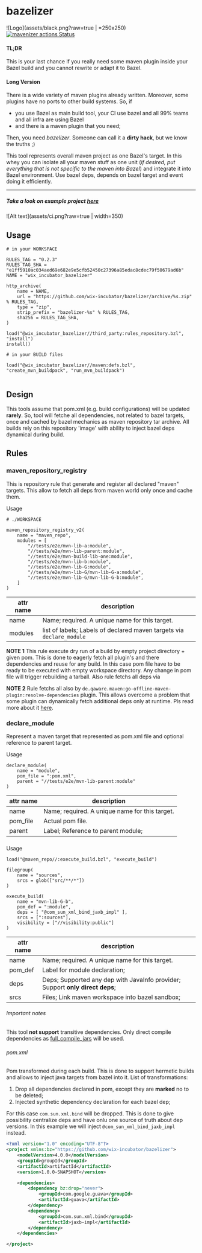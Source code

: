 # bazelizer
![Logo](assets/black.png?raw=true | =250x250)
[![mavenizer actions Status](https://github.com/wix-incubator/mavenizer/workflows/CI/badge.svg)](https://github.com/wix-incubator/mavenizer/actions)


#### TL;DR
This is your last chance if you really need some maven plugin inside your Bazel build and you cannot rewrite or adapt it to Bazel.
 
#### Long Version
 
There is a wide variety of maven plugins already written. Moreover, some plugins have no ports to other build systems. So, if 

- you use Bazel as main build tool, your CI use bazel and all 99% teams and all infra are using Bazel
- and there is a maven plugin that you need;

Then, you need *bazelizer*. 
Someone can call it a **dirty hack**, but we know the truths ;)

This tool represents overall maven project as one Bazel's target.
In this whey you can isolate all your maven stuff as one unit (_if desired, put everything that is not specific to the maven into Bazel_) and integrate it into  Bazel environment.
Use bazel deps, depends on bazel target and event doing it efficiently. 

***

##### Take a look on example project [here](tests/integration/README.md)


![Alt text](assets/ci.png?raw=true | width=350)


## Usage

```
# in your WORKSPACE

RULES_TAG = "0.2.3"
RULES_TAG_SHA = "e1ff5910ac034aed69e682e9e5cfb52450c27396a85edac8cdec79f50679ad6b"
NAME = "wix_incubator_bazelizer"

http_archive(
    name = NAME,
    url = "https://github.com/wix-incubator/bazelizer/archive/%s.zip" % RULES_TAG,
    type = "zip",
    strip_prefix = "bazelizer-%s" % RULES_TAG,
    sha256 = RULES_TAG_SHA,
)

load("@wix_incubator_bazelizer//third_party:rules_repository.bzl", "install")
install()

# in your BUILD files

load("@wix_incubator_bazelizer//maven:defs.bzl", "create_mvn_buildpack", "run_mvn_buildpack")


```


## Design

This tools assume that pom.xml (e.g. build configurations) will be updated **rarely**. 
So, tool will fetche all dependencies, not related to bazel targets, once and cached by bazel mechanics as 
maven repository tar archive. All builds rely on this repository 'image' with ability to inject bazel deps dynamical during build.

## Rules

### maven_repository_registry
 
This is repository rule that generate and register all declared "maven" targets. This allow to fetch all deps from maven world only once and cache them.
                                                           

Usage
```
# ./WORKSPACE

maven_repository_registry_v2(
    name = "maven_repo",
    modules = [
        "//tests/e2e/mvn-lib-a:module",
        "//tests/e2e/mvn-lib-parent:module",
        "//tests/e2e/mvn-build-lib-one:module",
        "//tests/e2e/mvn-lib-b:module",
        "//tests/e2e/mvn-lib-G:module",
        "//tests/e2e/mvn-lib-G/mvn-lib-G-a:module",
        "//tests/e2e/mvn-lib-G/mvn-lib-G-b:module",
    ]
)
```
  
| attr name  | description  |
|---|---|
| name  | Name; required. A unique name for this target.  |
| modules  | list of labels; Labels of declared maven targets via `declare_module`    |


**NOTE 1** This rule execute dry run of a build by empty project directory + given pom. 
This is done to eagerly fetch all plugin's and there dependencies and reuse for any build. In this case pom file have to be ready to be executed with empty workspace directory.
Any change in pom file will trigger rebuilding a tarball. 
Also rule fetchs all deps via 

**NOTE 2** Rule fetchs all also by `de.qaware.maven:go-offline-maven-plugin:resolve-dependencies` plugin. 
This allows overcome a problem that some plugin can dynamically fetch additional deps only at runtime. Pls read more about it [here](https://github.com/qaware/go-offline-maven-plugin).

### declare_module

Represent a maven target that represented as pom.xml file and optional reference to parent target. 

Usage

```
declare_module(
    name = "module",
    pom_file = ":pom.xml",
    parent = "//tests/e2e/mvn-lib-parent:module"
)
```

| attr name  | description  |
|---|---|
| name  | Name; required. A unique name for this target.  |
| pom_file  | Actual pom file.     |
| parent  | Label; Reference to parent module;    |

### 

Usage

```
load("@maven_repo//:execute_build.bzl", "execute_build")

filegroup(
    name = "sources",
    srcs = glob(["src/**/*"])
)

execute_build(
    name = "mvn-lib-G-b",
    pom_def = ":module",
    deps = [ "@com_sun_xml_bind_jaxb_impl" ],
    srcs = [":sources"],
    visibility = ["//visibility:public"]
)
```

| attr name  | description  |
|---|---|
| name  | Name; required. A unique name for this target.  |
| pom_def  | Label for module declaration;     |
| deps  | Deps; Supported any dep with JavaInfo provider; Support **only direct deps**;    |
| srcs  | Files; Link maven workspace into bazel sandbox;    |


###### Important notes

This tool **not support** transitive dependencies. Only direct compile dependencies as [full_compile_jars](https://docs.bazel.build/versions/master/skylark/lib/JavaInfo.html#full_compile_jars) will be used.    

###### pom.xml 

Pom transformed during each build. This is done to support hermetic builds and allows to inject java targets from bazel into it.
List of transformations:
1. Drop all dependencies declared in pom, except they are **marked** no to be deleted;
2. Injected synthetic dependency declaration for each bazel dep; 

For this case `com.sun.xml.bind` will be dropped. This is done to give possibility centralize deps and have onlu one source of truth about dep versions.
In this example we will inject  `@com_sun_xml_bind_jaxb_impl` instead. 

```xml
<?xml version="1.0" encoding="UTF-8"?>
<project xmlns:bz="https://github.com/wix-incubator/bazelizer">
    <modelVersion>4.0.0</modelVersion>
    <groupId>groupId</groupId>
    <artifactId>artifactId</artifactId>
    <version>1.0.0-SNAPSHOT</version>

    <dependencies>
        <dependency bz:drop="never">
            <groupId>com.google.guava</groupId>
            <artifactId>guava</artifactId>
        </dependency>
        <dependency>
            <groupId>com.sun.xml.bind</groupId>
            <artifactId>jaxb-impl</artifactId>
        </dependency>
    </dependencies>

</project>
```
